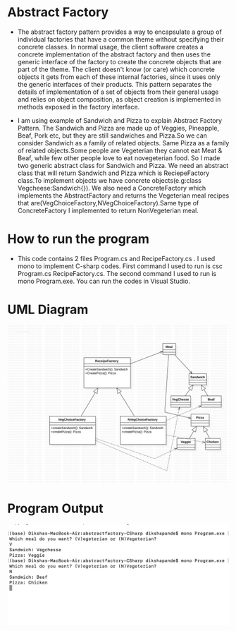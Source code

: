 # Abstract Factory

+ The abstract factory pattern provides a way to encapsulate a group of individual factories    that have a common theme without specifying their concrete classes. In normal usage, the client software creates a concrete implementation of the abstract factory and then uses the generic interface of the factory to create the concrete objects that are part of the theme. The client doesn't know (or care) which concrete objects it gets from each of these internal factories, since it uses only the generic interfaces of their products. This pattern separates the details of implementation of a set of objects from their general usage and relies on object composition, as object creation is implemented in methods exposed in the factory interface.


+ I am using example of Sandwich and Pizza to explain Abstract Factory Pattern. The Sandwich and Pizza are made up of Veggies, Pineapple, Beaf, Pork etc, but they are still sandwiches and Pizza.So we can consider Sandwich as a family of related objects. Same Pizza as a family of related objects.Some people are Vegeterian they cannot eat Meat & Beaf, while few other people love to eat novegeterian food. So I made two generic abstract class for Sandwich and Pizza. We need an abstract class that will return Sandwich and Pizza which is ReciepeFactory class.To implement objects we have concrete objects(e.g:class Vegcheese:Sandwich{}). We also need a ConcreteFactory which implements the AbstractFactory and returns the Vegeterian meal recipes that are(VegChoiceFactory,NVegChoiceFactory).Same type of ConcreteFactory I implemented to return NonVegeterian meal.

# How to run the program
+ This code contains 2 files Program.cs and RecipeFactory.cs . I used mono to implement C-sharp codes. First command I used to run is csc Program.cs RecipeFactory.cs. The second command I used to run is mono Program.exe. You can run the codes in Visual Studio.

# UML Diagram
![UML of Meal and related products implemented as an Abstract Factory](Abstract_Factory.png "UML class diagram of Abstract Factory")

# Program Output
![Output of the Program implementing Abstract Factory Patter](AbstractFactoryOutput.png "Output for Abstract Factory")
